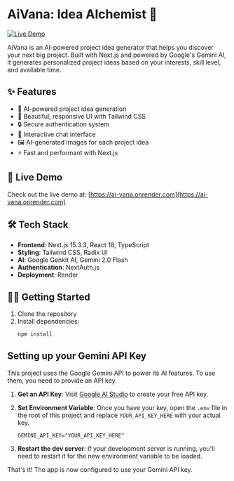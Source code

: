 # AiVana: Idea Alchemist 🚀

[![Live Demo](https://img.shields.io/badge/View%20Live-Demo%20on%20Render-46a2f1?style=for-the-badge)](https://ai-vana.onrender.com)

AiVana is an AI-powered project idea generator that helps you discover your next big project. Built with Next.js and powered by Google's Gemini AI, it generates personalized project ideas based on your interests, skill level, and available time.

## ✨ Features

- 🧠 AI-powered project idea generation
- 🎨 Beautiful, responsive UI with Tailwind CSS
- 🔒 Secure authentication system
- 💬 Interactive chat interface
- 🖼️ AI-generated images for each project idea
- ⚡ Fast and performant with Next.js

## 🚀 Live Demo

Check out the live demo at: [https://ai-vana.onrender.com](https://ai-vana.onrender.com)

## 🛠️ Tech Stack

- **Frontend**: Next.js 15.3.3, React 18, TypeScript
- **Styling**: Tailwind CSS, Radix UI
- **AI**: Google Genkit AI, Gemini 2.0 Flash
- **Authentication**: NextAuth.js
- **Deployment**: Render

## 🏃‍♂️ Getting Started

1. Clone the repository
2. Install dependencies:
   ```bash
   npm install
   ```

## Setting up your Gemini API Key

This project uses the Google Gemini API to power its AI features. To use them, you need to provide an API key.

1.  **Get an API Key**: Visit [Google AI Studio](https://aistudio.google.com/app/apikey) to create your free API key.

2.  **Set Environment Variable**: Once you have your key, open the `.env` file in the root of this project and replace `YOUR_API_KEY_HERE` with your actual key.

    ```.env
    GEMINI_API_KEY="YOUR_API_KEY_HERE"
    ```

3.  **Restart the dev server**: If your development server is running, you'll need to restart it for the new environment variable to be loaded.

That's it! The app is now configured to use your Gemini API key.
